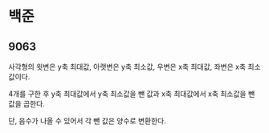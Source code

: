 # 백준

## 9063



사각형의 윗변은 y축 최대값, 아랫변은 y축 최소값, 우변은 x축 최대값, 좌변은 x축 최소값이다.

4개를 구한 후 y축 최대값에서 y축 최소값을 뺀 값과 x축 최대값에서 x축 최소값을 뺀 값을 곱한다.

단, 음수가 나올 수 있어서 각 뺀 값은 양수로 변환한다.


